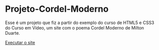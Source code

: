 # Projeto-Cordel-Moderno
Esse é um projeto que fiz a partir do exemplo do curso de HTML5 e CSS3 do Curso em Vídeo, um site com o poema Cordel Moderno de Milton Duarte.

<a href= "https://ivcodingstuff.github.io/Projeto-Cordel-Moderno/">Executar o site</a>
